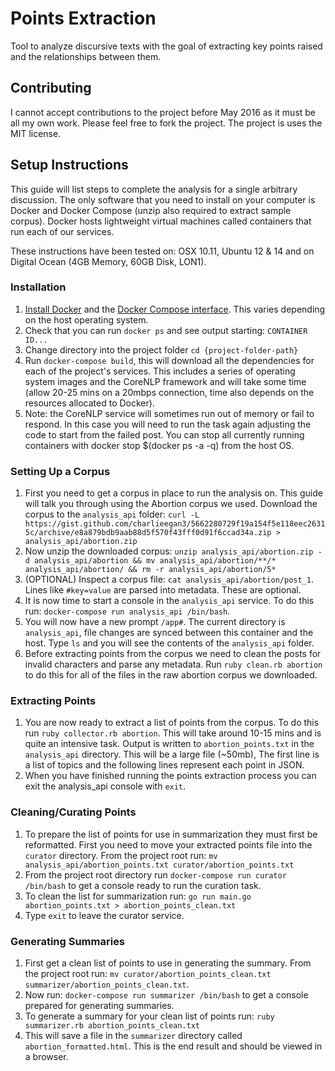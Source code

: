 # Points Extraction

Tool to analyze discursive texts with the goal of extracting key points raised and the relationships between them.

## Contributing

I cannot accept contributions to the project before May 2016 as it must be all my own work. Please feel free to fork the project. The project is uses the MIT license.

## Setup Instructions

This guide will list steps to complete the analysis for a single arbitrary discussion. The only software that you need to install on your computer is Docker and Docker Compose (unzip also required to extract sample corpus). Docker hosts lightweight virtual machines called containers that run each of our services.

These instructions have been tested on: OSX 10.11, Ubuntu 12 & 14 and on Digital Ocean (4GB Memory, 60GB Disk, LON1).

### Installation
1. [Install Docker](https://docs.docker.com/engine/installation/) and the [Docker Compose interface](https://docs.docker.com/compose/install/). This varies depending on the host operating system.
2. Check that you can run `docker ps` and see output starting: `CONTAINER ID...`
3. Change directory into the project folder `cd {project-folder-path}`
4. Run `docker-compose build`, this will download all the dependencies for each of the project's services. This includes a series of operating system images and the CoreNLP framework and will take some time (allow 20-25 mins on a 20mbps connection, time also depends on the resources allocated to Docker).
5. Note: the CoreNLP service will sometimes run out of memory or fail to respond. In this case you will need to run the task again adjusting the code to start from the failed post. You can stop all currently running containers with docker stop $(docker ps -a -q) from the host OS.

### Setting Up a Corpus
1. First you need to get a corpus in place to run the analysis on. This guide will talk you through using the Abortion corpus we used. Download the corpus to the `analysis_api` folder: `curl -L https://gist.github.com/charlieegan3/5662280729f19a154f5e118eec26315c/archive/e8a879bdb9aab88d5f570f43fff0d91f6ccad34a.zip > analysis_api/abortion.zip`
2. Now unzip the downloaded corpus: `unzip analysis_api/abortion.zip -d analysis_api/abortion && mv analysis_api/abortion/**/* analysis_api/abortion/ && rm -r analysis_api/abortion/5*`
3. (OPTIONAL) Inspect a corpus file: `cat analysis_api/abortion/post_1`. Lines like `#key=value` are parsed into metadata. These are optional.
4. It is now time to start a console in the `analysis_api` service. To do this run: `docker-compose run analysis_api /bin/bash`.
5. You will now have a new prompt `/app#`. The current directory is `analysis_api`, file changes are synced between this container and the host. Type `ls` and you will see the contents of the `analysis_api` folder.
6. Before extracting points from the corpus we need to clean the posts for invalid characters and parse any metadata. Run `ruby clean.rb abortion` to do this for all of the files in the raw abortion corpus we downloaded.

### Extracting Points
1. You are now ready to extract a list of points from the corpus. To do this run `ruby collector.rb abortion`. This will take around 10-15 mins and is quite an intensive task. Output is written to `abortion_points.txt` in the `analysis_api` directory. This will be a large file (~50mb), The first line is a list of topics and the following lines represent each point in JSON.
2. When you have finished running the points extraction process you  can exit the analysis_api console with `exit`.

### Cleaning/Curating Points
1. To prepare the list of points for use in summarization they must first be reformatted. First you need to move your extracted points file into the `curator` directory. From the project root run: `mv analysis_api/abortion_points.txt curator/abortion_points.txt`
2. From the project root directory run `docker-compose run curator /bin/bash` to get a console ready to run the curation task.
3. To clean the list for summarization run: `go run main.go abortion_points.txt > abortion_points_clean.txt`
3. Type `exit` to leave the curator service.

### Generating Summaries
1. First get a clean list of points to use in generating the summary. From the project root run: `mv curator/abortion_points_clean.txt summarizer/abortion_points_clean.txt`.
2. Now run: `docker-compose run summarizer /bin/bash` to get a console prepared for generating summaries.
3. To generate a summary for your clean list of points run: `ruby summarizer.rb abortion_points_clean.txt`
4. This will save a file in the `summarizer` directory called `abortion_formatted.html`. This is the end result and should be viewed in a browser.
